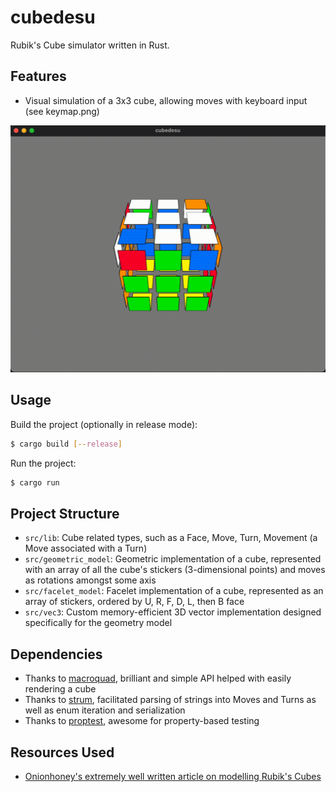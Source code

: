 # cubedesu

Rubik's Cube simulator written in Rust. 

## Features
- Visual simulation of a 3x3 cube, allowing moves with keyboard input (see keymap.png)

![Cube](./cubedesu.gif)


## Usage
Build the project (optionally in release mode):
```sh
$ cargo build [--release]
```

Run the project:
```sh
$ cargo run
```

## Project Structure
- ``src/lib``: Cube related types, such as a Face, Move, Turn, Movement (a Move associated with a Turn)
- ``src/geometric_model``: Geometric implementation of a cube, represented with an array of all the cube's stickers (3-dimensional points) and moves as rotations amongst some axis
- ``src/facelet_model``: Facelet implementation of a cube, represented as an array of stickers, ordered by U, R, F, D, L, then B face
- ``src/vec3``: Custom memory-efficient 3D vector implementation designed specifically for the geometry model

## Dependencies
- Thanks to [macroquad](https://crates.io/crates/macroquad), brilliant and simple API helped with easily rendering a cube
- Thanks to [strum](https://crates.io/crates/strum), facilitated parsing of strings into Moves and Turns as well as enum iteration and serialization
- Thanks to [proptest](https://crates.io/crates/proptest), awesome for property-based testing

## Resources Used
- [Onionhoney's extremely well written article on modelling Rubik's Cubes](https://observablehq.com/@onionhoney/how-to-model-a-rubiks-cube)
